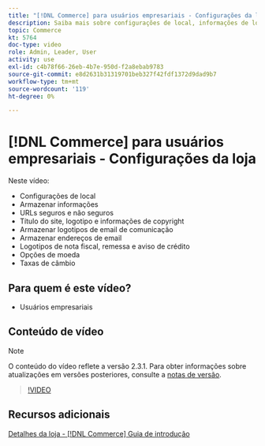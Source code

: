 ```yaml
---
title: "[!DNL Commerce] para usuários empresariais - Configurações da loja"
description: Saiba mais sobre configurações de local, informações de loja, URLs seguros e não seguros, título do site, logotipo, informações de direitos autorais, logotipos de email de comunicação, endereços de email de loja, opções de moeda e taxas de moeda.
topic: Commerce
kt: 5764
doc-type: video
role: Admin, Leader, User
activity: use
exl-id: c4b78f66-26eb-4b7e-950d-f2a8ebab9783
source-git-commit: e8d2631b31319701beb327f42fdf1372d9dad9b7
workflow-type: tm+mt
source-wordcount: '119'
ht-degree: 0%

---
```


# [!DNL Commerce] para usuários empresariais - Configurações da loja

Neste vídeo:

- Configurações de local
- Armazenar informações
- URLs seguros e não seguros
- Título do site, logotipo e informações de copyright
- Armazenar logotipos de email de comunicação
- Armazenar endereços de email
- Logotipos de nota fiscal, remessa e aviso de crédito
- Opções de moeda
- Taxas de câmbio

## Para quem é este vídeo?

- Usuários empresariais

## Conteúdo de vídeo

>[!NOTE]
>
>O conteúdo do vídeo reflete a versão 2.3.1. Para obter informações sobre atualizações em versões posteriores, consulte a [notas de versão](https://experienceleague.adobe.com/docs/commerce-operations/release/notes/overview.html).

>[!VIDEO](https://video.tv.adobe.com/v/35949?quality=12&learn=on)

## Recursos adicionais

[Detalhes da loja - [!DNL Commerce] Guia de introdução](https://experienceleague.adobe.com/docs/commerce-admin/start/setup/store-details.html)
